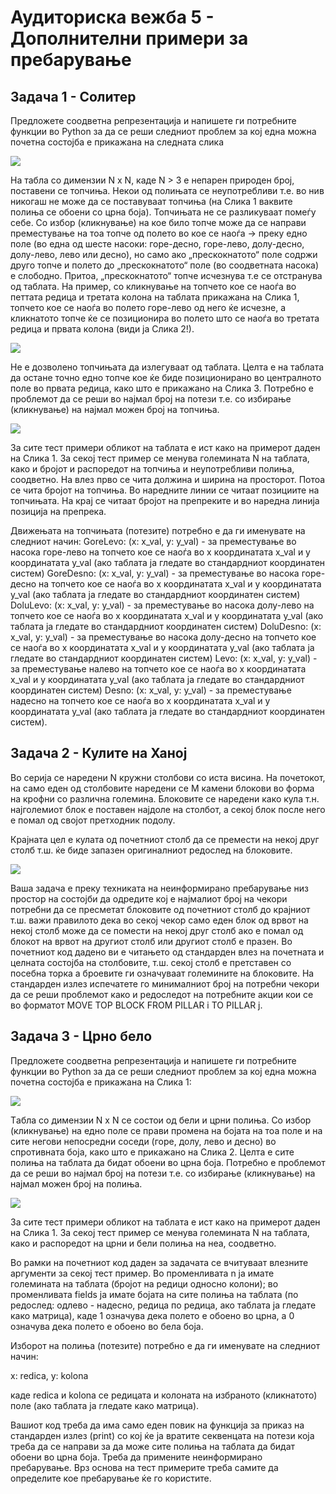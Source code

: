 ﻿# Аудиториска вежба 5 - Дополнителни примери за пребарување


## Задача 1 - Солитер

Предложете соодветна репрезентација и напишете ги потребните функции во Python за да се реши следниот проблем за кој една можна почетна состојба е прикажана на следната слика

![](./../images/solitaire1.png)

На табла со димензии N x N, каде N > 3 е непарен природен број, поставени се топчиња. Некои од полињата се неупотребливи т.е. во нив никогаш не може да се поставуваат топчиња (на Слика 1 ваквите полиња се обоени со црна боја). Топчињата не се разликуваат помеѓу себе.
Со избор (кликнување) на кое било топче може да се направи преместување на тоа топче од полето во кое се наоѓа -> преку едно поле (во една од шесте насоки: горе-десно, горе-лево, долу-десно, долу-лево, лево или десно), но само ако „прескокнатото“ поле содржи друго топче и полето до „прескокнатото“ поле (во соодветната насока) е слободно. Притоа, „прескокнатото“ топче исчезнува т.е се отстранува од таблата. На пример, со кликнување на топчето кое се наоѓа во петтата редица и третата колона на таблата прикажана на Слика 1, топчето кое се наоѓа во полето горе-лево од него ќе исчезне, а кликнатото топче ќе се позиционира во полето што се наоѓа во третата редица и првата колона (види ја Слика 2!).

![](./../images/solitaire2.png)

Не е дозволено топчињата да излегуваат од таблата. Целта е на таблата да остане точно едно топче кое ќе биде позиционирано во централното поле во првата редица, како што е прикажано на Слика 3. Потребно е проблемот да се реши во најмал број на потези т.е. со избирање (кликнување) на најмал можен број на топчиња.

![](./../images/solitaire3.png)

За сите тест примери обликот на таблата е ист како на примерот даден на Слика 1. За секој тест пример се менува големината N на таблата, како и бројот и распоредот на топчиња и неупотребливи полиња, соодветно.
На влез прво се чита должина и ширина на просторот. Потоа се чита бројот на топчиња. Во наредните линии се читаат позициите на топчињата. На крај се читаат бројот на препреките и во наредна линија позиција на препрека.

Движењата на топчињата (потезите) потребно е да ги именувате на следниот начин:
GoreLevo: (x: x_val, y: y_val) - за преместување во насока горе-лево на топчето кое се наоѓа во x координатата x_val и y координатата y_val (ако таблата ја гледате во стандардниот координатен систем)
GoreDesno: (x: x_val, y: y_val) - за преместување во насока горе-десно на топчето кое се наоѓа во x координатата x_val и y координатата y_val (ако таблата ја гледате во стандардниот координатен систем)
DoluLevo: (x: x_val, y: y_val) - за преместување во насока долу-лево на топчето кое се наоѓа во x координатата x_val и y координатата y_val (ако таблата ја гледате во стандардниот координатен систем)
DoluDesno: (x: x_val, y: y_val) - за преместување во насока долу-десно на топчето кое се наоѓа во x координатата x_val и y координатата y_val (ако таблата ја гледате во стандардниот координатен систем)
Levo: (x: x_val, y: y_val) - за преместување налево на топчето кое се наоѓа во x координатата x_val и y координатата y_val (ако таблата ја гледате во стандардниот координатен систем)
Desno: (x: x_val, y: y_val) - за преместување надесно на топчето кое се наоѓа во x координатата x_val и y координатата y_val (ако таблата ја гледате во стандардниот координатен систем).



## Задача 2 - Кулите на Ханој

Во серија се наредени N кружни столбови со иста висина.
На почетокот, на само еден од столбовите наредени се M камени блокови во форма на крофни со различна големина. Блоковите се наредени како кула т.н. најголемиот блок е поставен најдоле на столбот, а секој блок после него е помал од својот претходник подолу.

Крајната цел е кулата од почетниот столб да се премести на некој друг столб т.ш. ќе биде запазен оригиналниот редослед на блоковите.

![](./../images/hanoi.jpg)

Ваша задача е преку техниката на неинформирано пребарување низ простор на состојби да одредите кој е најмалиот број на чекори потребни да се пресметат блоковите од почетниот столб до крајниот т.ш. важи правилото дека во секој чекор само еден блок од врвот на некој столб може да се помести на некој друг столб ако е помал од блокот на врвот на другиот столб или другиот столб е празен.
Во почетниот код дадено ви е читањето од стандарден влез на почетната и целната состојба на столбовите, т.ш. секој столб е претставен со посебна торка а броевите ги означуваат големините на блоковите.
На стандарден излез испечатете го минималниот број на потребни чекори да се реши проблемот како и редоследот на потребните акции кои се во форматот MOVE TOP BLOCK FROM PILLAR i TO PILLAR j.


## Задача 3 - Црно бело

Предложете соодветна репрезентација и напишете ги потребните функции во Python за да се реши следниот проблем за кој една можна почетна состојба е прикажана на Слика 1:

![](./../images/flip1.png)

Tабла со димензии N x N се состои од бели и црни полиња. Со избор (кликнување) на едно поле се прави промена на бојата на тоа поле и на сите негови непосредни соседи (горе, долу, лево и десно) во спротивната боја, како што е прикажано на Слика 2. Целта е сите полиња на таблата да бидат обоени во црна боја. Потребно е проблемот да се реши во најмал број на потези т.е. со избирање (кликнување) на најмал можен број на полиња.

![](./../images/flip2.png)

За сите тест примери обликот на таблата е ист како на примерот даден на Слика 1. За секој тест пример се менува големината N на таблата, како и распоредот на црни и бели полиња на неа, соодветно.

Во рамки на почетниот код даден за задачата се вчитуваат влезните аргументи за секој тест пример. Во променливата n ја имате големината на таблата (бројот на редици односно колони); во променливата fields ја имате бојата на сите полиња на таблата (по редослед: одлево - надесно, редица по редица, ако таблата ја гледате како матрица), каде 1 означува дека полето е обоено во црна, а 0 означува дека полето е обоено во бела боја.

Изборот на полиња (потезите) потребно е да ги именувате на следниот начин:

x: redica, y: kolona

каде redica и kolona се редицата и колоната на избраното (кликнатото) поле (ако таблата ја гледате како матрица).

Вашиот код треба да има само еден повик на функција за приказ на стандарден излез (print) со кој ќе ја вратите секвенцата на потези која треба да се направи за да може сите полиња на таблата да бидат обоени во црна боја. Треба да примените неинформирано пребарување. Врз основа на тест примерите треба самите да определите кое пребарување ќе го користите.
